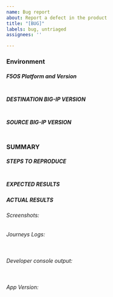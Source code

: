 ```yaml
---
name: Bug report
about: Report a defect in the product
title: "[BUG]"
labels: bug, untriaged
assignees: ''

---
```


<!--
When filing an issue please check to see if an issue already exists that matches your issue.
-->


### Environment
<!--- Provide details on the environment -->

##### F5OS Platform and Version
<!--- F5OS version and platform of the Host system where the destination tenant (BIG-IP) is configured -->
```

```
##### DESTINATION BIG-IP VERSION
<!---
Paste verbatim output from “tmsh show sys version” from destination BIG-IP between quotes below
-->
```

```
##### SOURCE BIG-IP VERSION
<!---
Paste verbatim output from “tmsh show sys version” from source BIG-IP between quotes below
-->
```

```

### SUMMARY
<!--- Explain the problem briefly -->

##### STEPS TO REPRODUCE
<!---
For bugs, show exactly how to reproduce the problem,
This is a requirement for the issue to be accepted and resolved efficiently.
-->

<!--- Provide detailed steps between quotes below  e.g.
1. Go to '...'
2. Enter command '....'
3. See error
-->
```

```

##### EXPECTED RESULTS
<!--- What did you expect to happen when running the steps above? -->


##### ACTUAL RESULTS
<!--- What actually happened?-->
###### Screenshots:
<!--- Paste any screenshots of the GUI" -->

###### Journeys Logs:
<!--- Paste verbatim output of journeys.log from the working directory (`/tmp/journeys` by default) -->
<!--- You can also paste gist.github.com links for larger outputs e.g. journeys.log-->
```

```
###### Developer console output:
<!--- Provide output of the developer console when the issue is occurring in case of GUI errors -->
```

```
###### App Version:
<!--- Provide version of the F5 Journeys App" -->

